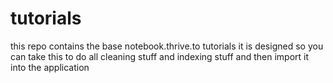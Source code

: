 # tutorials
this repo contains the base notebook.thrive.to tutorials
it is designed so you can take this to do all cleaning stuff and indexing stuff
and then import it into the application
